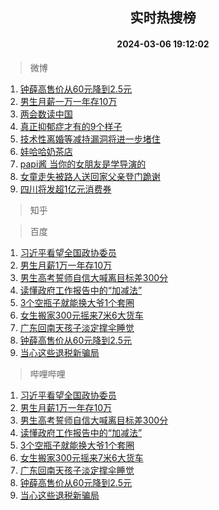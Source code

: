 <div align="center"><h2>实时热搜榜</h2><h4>2024-03-06 19:12:02</h4></div>

> 微博  

1. [钟薛高售价从60元降到2.5元](https://s.weibo.com/weibo?q=%23%E9%92%9F%E8%96%9B%E9%AB%98%E5%94%AE%E4%BB%B7%E4%BB%8E60%E5%85%83%E9%99%8D%E5%88%B02.5%E5%85%83%23&t=31&band_rank=1&Refer=top)<br />
2. [男生月薪一万一年存10万](https://s.weibo.com/weibo?q=%23%E7%94%B7%E7%94%9F%E6%9C%88%E8%96%AA%E4%B8%80%E4%B8%87%E4%B8%80%E5%B9%B4%E5%AD%9810%E4%B8%87%23&t=31&band_rank=2&Refer=top)<br />
3. [两会数读中国](https://s.weibo.com/weibo?q=%23%E4%B8%A4%E4%BC%9A%E6%95%B0%E8%AF%BB%E4%B8%AD%E5%9B%BD%23&t=31&band_rank=3&Refer=top)<br />
4. [真正抑郁症才有的9个样子](https://s.weibo.com/weibo?q=%E7%9C%9F%E6%AD%A3%E6%8A%91%E9%83%81%E7%97%87%E6%89%8D%E6%9C%89%E7%9A%849%E4%B8%AA%E6%A0%B7%E5%AD%90&t=31&band_rank=4&Refer=top)<br />
5. [技术性离婚等减持漏洞将进一步堵住](https://s.weibo.com/weibo?q=%23%E6%8A%80%E6%9C%AF%E6%80%A7%E7%A6%BB%E5%A9%9A%E7%AD%89%E5%87%8F%E6%8C%81%E6%BC%8F%E6%B4%9E%E5%B0%86%E8%BF%9B%E4%B8%80%E6%AD%A5%E5%A0%B5%E4%BD%8F%23&t=31&band_rank=5&Refer=top)<br />
6. [娃哈哈奶茶店](https://s.weibo.com/weibo?q=%E5%A8%83%E5%93%88%E5%93%88%E5%A5%B6%E8%8C%B6%E5%BA%97&t=31&band_rank=6&Refer=top)<br />
7. [papi酱 当你的女朋友是学导演的](https://s.weibo.com/weibo?q=papi%E9%85%B1%20%E5%BD%93%E4%BD%A0%E7%9A%84%E5%A5%B3%E6%9C%8B%E5%8F%8B%E6%98%AF%E5%AD%A6%E5%AF%BC%E6%BC%94%E7%9A%84&t=31&band_rank=7&Refer=top)<br />
8. [女童走失被路人送回家父亲登门跪谢](https://s.weibo.com/weibo?q=%23%E5%A5%B3%E7%AB%A5%E8%B5%B0%E5%A4%B1%E8%A2%AB%E8%B7%AF%E4%BA%BA%E9%80%81%E5%9B%9E%E5%AE%B6%E7%88%B6%E4%BA%B2%E7%99%BB%E9%97%A8%E8%B7%AA%E8%B0%A2%23&t=31&band_rank=8&Refer=top)<br />
9. [四川将发超1亿元消费券](https://s.weibo.com/weibo?q=%23%E5%9B%9B%E5%B7%9D%E5%B0%86%E5%8F%91%E8%B6%851%E4%BA%BF%E5%85%83%E6%B6%88%E8%B4%B9%E5%88%B8%23&t=31&band_rank=9&Refer=top)<br />

> 知乎  


> 百度  

1. [习近平看望全国政协委员](https://www.baidu.com/s?wd=%E4%B9%A0%E8%BF%91%E5%B9%B3%E7%9C%8B%E6%9C%9B%E5%85%A8%E5%9B%BD%E6%94%BF%E5%8D%8F%E5%A7%94%E5%91%98&sa=fyb_news&rsv_dl=fyb_news)<br />
2. [男生月薪1万一年存10万](https://www.baidu.com/s?wd=%E7%94%B7%E7%94%9F%E6%9C%88%E8%96%AA1%E4%B8%87%E4%B8%80%E5%B9%B4%E5%AD%9810%E4%B8%87&sa=fyb_news&rsv_dl=fyb_news)<br />
3. [男生高考誓师自信大喊离目标差300分](https://www.baidu.com/s?wd=%E7%94%B7%E7%94%9F%E9%AB%98%E8%80%83%E8%AA%93%E5%B8%88%E8%87%AA%E4%BF%A1%E5%A4%A7%E5%96%8A%E7%A6%BB%E7%9B%AE%E6%A0%87%E5%B7%AE300%E5%88%86&sa=fyb_news&rsv_dl=fyb_news)<br />
4. [读懂政府工作报告中的“加减法”](https://www.baidu.com/s?wd=%E8%AF%BB%E6%87%82%E6%94%BF%E5%BA%9C%E5%B7%A5%E4%BD%9C%E6%8A%A5%E5%91%8A%E4%B8%AD%E7%9A%84%E2%80%9C%E5%8A%A0%E5%87%8F%E6%B3%95%E2%80%9D&sa=fyb_news&rsv_dl=fyb_news)<br />
5. [3个空瓶子就能换大爷1个套圈](https://www.baidu.com/s?wd=3%E4%B8%AA%E7%A9%BA%E7%93%B6%E5%AD%90%E5%B0%B1%E8%83%BD%E6%8D%A2%E5%A4%A7%E7%88%B71%E4%B8%AA%E5%A5%97%E5%9C%88&sa=fyb_news&rsv_dl=fyb_news)<br />
6. [女生搬家300元摇来7米6大货车](https://www.baidu.com/s?wd=%E5%A5%B3%E7%94%9F%E6%90%AC%E5%AE%B6300%E5%85%83%E6%91%87%E6%9D%A57%E7%B1%B36%E5%A4%A7%E8%B4%A7%E8%BD%A6&sa=fyb_news&rsv_dl=fyb_news)<br />
7. [广东回南天孩子淡定撑伞睡觉](https://www.baidu.com/s?wd=%E5%B9%BF%E4%B8%9C%E5%9B%9E%E5%8D%97%E5%A4%A9%E5%AD%A9%E5%AD%90%E6%B7%A1%E5%AE%9A%E6%92%91%E4%BC%9E%E7%9D%A1%E8%A7%89&sa=fyb_news&rsv_dl=fyb_news)<br />
8. [钟薛高售价从60元降到2.5元](https://www.baidu.com/s?wd=%E9%92%9F%E8%96%9B%E9%AB%98%E5%94%AE%E4%BB%B7%E4%BB%8E60%E5%85%83%E9%99%8D%E5%88%B02.5%E5%85%83&sa=fyb_news&rsv_dl=fyb_news)<br />
9. [当心这些退税新骗局](https://www.baidu.com/s?wd=%E5%BD%93%E5%BF%83%E8%BF%99%E4%BA%9B%E9%80%80%E7%A8%8E%E6%96%B0%E9%AA%97%E5%B1%80&sa=fyb_news&rsv_dl=fyb_news)<br />

> 哔哩哔哩  

1. [习近平看望全国政协委员](https://www.baidu.com/s?wd=%E4%B9%A0%E8%BF%91%E5%B9%B3%E7%9C%8B%E6%9C%9B%E5%85%A8%E5%9B%BD%E6%94%BF%E5%8D%8F%E5%A7%94%E5%91%98&sa=fyb_news&rsv_dl=fyb_news)<br />
2. [男生月薪1万一年存10万](https://www.baidu.com/s?wd=%E7%94%B7%E7%94%9F%E6%9C%88%E8%96%AA1%E4%B8%87%E4%B8%80%E5%B9%B4%E5%AD%9810%E4%B8%87&sa=fyb_news&rsv_dl=fyb_news)<br />
3. [男生高考誓师自信大喊离目标差300分](https://www.baidu.com/s?wd=%E7%94%B7%E7%94%9F%E9%AB%98%E8%80%83%E8%AA%93%E5%B8%88%E8%87%AA%E4%BF%A1%E5%A4%A7%E5%96%8A%E7%A6%BB%E7%9B%AE%E6%A0%87%E5%B7%AE300%E5%88%86&sa=fyb_news&rsv_dl=fyb_news)<br />
4. [读懂政府工作报告中的“加减法”](https://www.baidu.com/s?wd=%E8%AF%BB%E6%87%82%E6%94%BF%E5%BA%9C%E5%B7%A5%E4%BD%9C%E6%8A%A5%E5%91%8A%E4%B8%AD%E7%9A%84%E2%80%9C%E5%8A%A0%E5%87%8F%E6%B3%95%E2%80%9D&sa=fyb_news&rsv_dl=fyb_news)<br />
5. [3个空瓶子就能换大爷1个套圈](https://www.baidu.com/s?wd=3%E4%B8%AA%E7%A9%BA%E7%93%B6%E5%AD%90%E5%B0%B1%E8%83%BD%E6%8D%A2%E5%A4%A7%E7%88%B71%E4%B8%AA%E5%A5%97%E5%9C%88&sa=fyb_news&rsv_dl=fyb_news)<br />
6. [女生搬家300元摇来7米6大货车](https://www.baidu.com/s?wd=%E5%A5%B3%E7%94%9F%E6%90%AC%E5%AE%B6300%E5%85%83%E6%91%87%E6%9D%A57%E7%B1%B36%E5%A4%A7%E8%B4%A7%E8%BD%A6&sa=fyb_news&rsv_dl=fyb_news)<br />
7. [广东回南天孩子淡定撑伞睡觉](https://www.baidu.com/s?wd=%E5%B9%BF%E4%B8%9C%E5%9B%9E%E5%8D%97%E5%A4%A9%E5%AD%A9%E5%AD%90%E6%B7%A1%E5%AE%9A%E6%92%91%E4%BC%9E%E7%9D%A1%E8%A7%89&sa=fyb_news&rsv_dl=fyb_news)<br />
8. [钟薛高售价从60元降到2.5元](https://www.baidu.com/s?wd=%E9%92%9F%E8%96%9B%E9%AB%98%E5%94%AE%E4%BB%B7%E4%BB%8E60%E5%85%83%E9%99%8D%E5%88%B02.5%E5%85%83&sa=fyb_news&rsv_dl=fyb_news)<br />
9. [当心这些退税新骗局](https://www.baidu.com/s?wd=%E5%BD%93%E5%BF%83%E8%BF%99%E4%BA%9B%E9%80%80%E7%A8%8E%E6%96%B0%E9%AA%97%E5%B1%80&sa=fyb_news&rsv_dl=fyb_news)<br />
